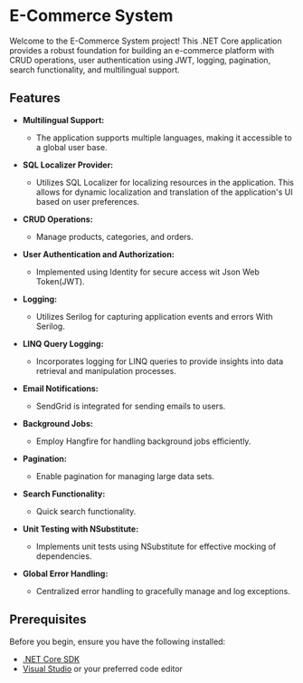 # E-Commerce System

Welcome to the E-Commerce System project! This .NET Core application provides a robust foundation for building an e-commerce platform with CRUD operations, user authentication using JWT, logging, pagination, search functionality, and multilingual support.

## Features

- **Multilingual Support:**
  - The application supports multiple languages, making it accessible to a global user base.

- **SQL Localizer Provider:**
  - Utilizes SQL Localizer for localizing resources in the application. This allows for dynamic localization and translation of the application's UI based on user preferences.
  
- **CRUD Operations:**
  - Manage products, categories, and orders.

- **User Authentication and Authorization:**
  - Implemented using Identity for secure access wit Json Web Token(JWT).

- **Logging:**
  - Utilizes Serilog for capturing application events and errors With Serilog.
    
- **LINQ Query Logging:**
  - Incorporates logging for LINQ queries to provide insights into data retrieval and manipulation processes.

- **Email Notifications:**
  - SendGrid is integrated for sending emails to users.
  
- **Background Jobs:**
  - Employ Hangfire for handling background jobs efficiently.

- **Pagination:**
  - Enable pagination for managing large data sets.

- **Search Functionality:**
  - Quick search functionality.

- **Unit Testing with NSubstitute:**
  - Implements unit tests using NSubstitute for effective mocking of dependencies.

- **Global Error Handling:**
  - Centralized error handling to gracefully manage and log exceptions.


## Prerequisites

Before you begin, ensure you have the following installed:

- [.NET Core SDK](https://dotnet.microsoft.com/download)
- [Visual Studio](https://visualstudio.microsoft.com/) or your preferred code editor


